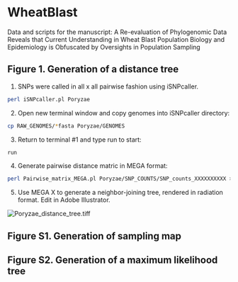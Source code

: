 # WheatBlast
Data and scripts for the manuscript: A Re-evaluation of Phylogenomic Data Reveals that Current Understanding in Wheat Blast Population Biology and Epidemiology is Obfuscated by Oversights in Population Sampling

## Figure 1. Generation of a distance tree
1. SNPs were called in all x all pairwise fashion using iSNPcaller.
```bash
perl iSNPcaller.pl Poryzae
```
2. Open new terminal window and copy genomes into iSNPcaller directory:
```bash
cp RAW_GENOMES/*fasta Poryzae/GENOMES
```
3. Return to terminal #1 and type run to start:
```bash
run
```
4. Generate pairwise distance matric in MEGA format:
```bash
perl Pairwise_matrix_MEGA.pl Poryzae/SNP_COUNTS/SNP_counts_XXXXXXXXXX > SNPcounts_WheatBlast.meg
```
5. Use MEGA X to generate a neighbor-joining tree, rendered in radiation format. Edit in Adobe Illustrator.

![Poryzae_distance_tree.tiff](/data/Poryzae_distance_tree.tiff)


## Figure S1. Generation of sampling map

## Figure S2. Generation of a maximum likelihood tree
